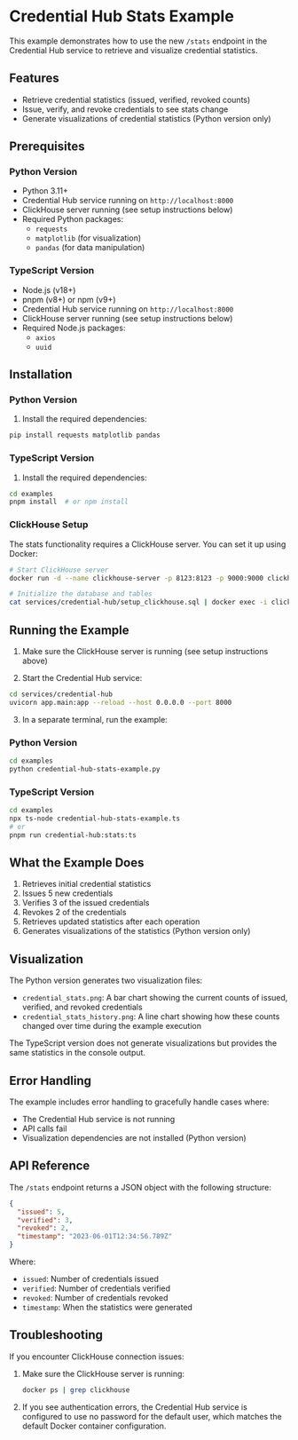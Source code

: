 # Credential Hub Stats Example

This example demonstrates how to use the new `/stats` endpoint in the Credential Hub service to retrieve and visualize credential statistics.

## Features

- Retrieve credential statistics (issued, verified, revoked counts)
- Issue, verify, and revoke credentials to see stats change
- Generate visualizations of credential statistics (Python version only)

## Prerequisites

### Python Version

- Python 3.11+
- Credential Hub service running on `http://localhost:8000`
- ClickHouse server running (see setup instructions below)
- Required Python packages:
  - `requests`
  - `matplotlib` (for visualization)
  - `pandas` (for data manipulation)

### TypeScript Version

- Node.js (v18+)
- pnpm (v8+) or npm (v9+)
- Credential Hub service running on `http://localhost:8000`
- ClickHouse server running (see setup instructions below)
- Required Node.js packages:
  - `axios`
  - `uuid`

## Installation

### Python Version

1. Install the required dependencies:

```bash
pip install requests matplotlib pandas
```

### TypeScript Version

1. Install the required dependencies:

```bash
cd examples
pnpm install  # or npm install
```

### ClickHouse Setup

The stats functionality requires a ClickHouse server. You can set it up using Docker:

```bash
# Start ClickHouse server
docker run -d --name clickhouse-server -p 8123:8123 -p 9000:9000 clickhouse/clickhouse-server

# Initialize the database and tables
cat services/credential-hub/setup_clickhouse.sql | docker exec -i clickhouse-server clickhouse-client
```

## Running the Example

1. Make sure the ClickHouse server is running (see setup instructions above)

2. Start the Credential Hub service:

```bash
cd services/credential-hub
uvicorn app.main:app --reload --host 0.0.0.0 --port 8000
```

3. In a separate terminal, run the example:

### Python Version

```bash
cd examples
python credential-hub-stats-example.py
```

### TypeScript Version

```bash
cd examples
npx ts-node credential-hub-stats-example.ts
# or
pnpm run credential-hub:stats:ts
```

## What the Example Does

1. Retrieves initial credential statistics
2. Issues 5 new credentials
3. Verifies 3 of the issued credentials
4. Revokes 2 of the credentials
5. Retrieves updated statistics after each operation
6. Generates visualizations of the statistics (Python version only)

## Visualization

The Python version generates two visualization files:

- `credential_stats.png`: A bar chart showing the current counts of issued, verified, and revoked credentials
- `credential_stats_history.png`: A line chart showing how these counts changed over time during the example execution

The TypeScript version does not generate visualizations but provides the same statistics in the console output.

## Error Handling

The example includes error handling to gracefully handle cases where:

- The Credential Hub service is not running
- API calls fail
- Visualization dependencies are not installed (Python version)

## API Reference

The `/stats` endpoint returns a JSON object with the following structure:

```json
{
  "issued": 5,
  "verified": 3,
  "revoked": 2,
  "timestamp": "2023-06-01T12:34:56.789Z"
}
```

Where:

- `issued`: Number of credentials issued
- `verified`: Number of credentials verified
- `revoked`: Number of credentials revoked
- `timestamp`: When the statistics were generated

## Troubleshooting

If you encounter ClickHouse connection issues:

1. Make sure the ClickHouse server is running:

   ```bash
   docker ps | grep clickhouse
   ```

2. If you see authentication errors, the Credential Hub service is configured to use no password for the default user, which matches the default Docker container configuration.
